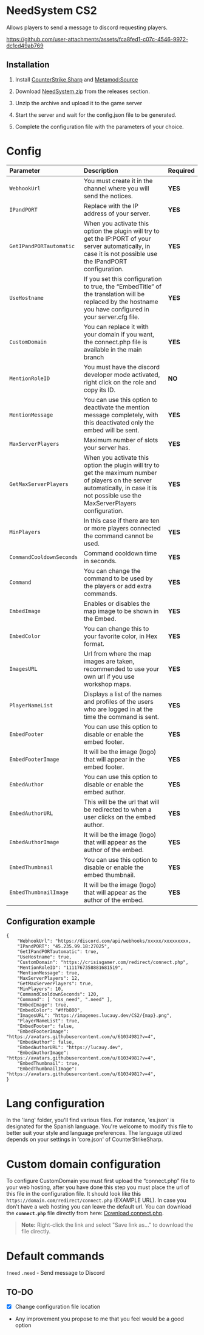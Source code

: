 # NeedSystem CS2
Allows players to send a message to discord requesting players.

https://github.com/user-attachments/assets/fca8fed1-c07c-4546-9972-dc1cd49ab769

## Installation
1. Install [CounterStrike Sharp](https://github.com/roflmuffin/CounterStrikeSharp) and [Metamod:Source](https://www.sourcemm.net/downloads.php/?branch=master)

2. Download [NeedSystem.zip](https://github.com/wiruwiru/NeedSystem-CS2/releases) from the releases section.

3. Unzip the archive and upload it to the game server

4. Start the server and wait for the config.json file to be generated.

5. Complete the configuration file with the parameters of your choice.

# Config
| Parameter | Description | Required     |
| :------- | :------- | :------- |
| `WebhookUrl` | You must create it in the channel where you will send the notices. |**YES** |
| `IPandPORT` | Replace with the IP address of your server. |**YES** |
| `GetIPandPORTautomatic` | When you activate this option the plugin will try to get the IP:PORT of your server automatically, in case it is not possible use the IPandPORT configuration. | **YES** |
| `UseHostname` | If you set this configuration to true, the “EmbedTitle” of the translation will be replaced by the hostname you have configured in your server.cfg file. | **YES** |
| `CustomDomain` | You can replace it with your domain if you want, the connect.php file is available in the main branch  |**YES** |
| `MentionRoleID` | You must have the discord developer mode activated, right click on the role and copy its ID. |**NO** |
| `MentionMessage` | You can use this option to deactivate the mention message completely, with this deactivated only the embed will be sent. |**YES** |
| `MaxServerPlayers` | Maximum number of slots your server has. |**YES** |
| `GetMaxServerPlayers` | When you activate this option the plugin will try to get the maximum number of players on the server automatically, in case it is not possible use the MaxServerPlayers configuration. |**YES** |
| `MinPlayers` | In this case if there are ten or more players connected the command cannot be used. | **YES** |
| `CommandCooldownSeconds` | Command cooldown time in seconds. | **YES** |
| `Command` | You can change the command to be used by the players or add extra commands. | **YES** |
| `EmbedImage` | Enables or disables the map image to be shown in the Embed. | **YES** |
| `EmbedColor` | You can change this to your favorite color, in Hex format. | **YES** |
| `ImagesURL` | Url from where the map images are taken, recommended to use your own url if you use workshop maps. | **YES** |
| `PlayerNameList` | Displays a list of the names and profiles of the users who are logged in at the time the command is sent. | **YES** |
| `EmbedFooter` | You can use this option to disable or enable the embed footer. | **YES** |
| `EmbedFooterImage` | It will be the image (logo) that will appear in the embed footer. | **YES** |
| `EmbedAuthor` | You can use this option to disable or enable the embed author. | **YES** |
| `EmbedAuthorURL` | This will be the url that will be redirected to when a user clicks on the embed author. | **YES** |
| `EmbedAuthorImage` | It will be the image (logo) that will appear as the author of the embed. | **YES** |
| `EmbedThumbnail` | You can use this option to disable or enable the embed thumbnail. | **YES** |
| `EmbedThumbnailImage` | It will be the image (logo) that will appear as the author of the embed. | **YES** |

## Configuration example
```
{
    "WebhookUrl": "https://discord.com/api/webhooks/xxxxx/xxxxxxxxx,
    "IPandPORT": "45.235.99.18:27025",
    "GetIPandPORTautomatic": true,
    "UseHostname": true,
    "CustomDomain": "https://crisisgamer.com/redirect/connect.php",
    "MentionRoleID": "1111767358881681519",
    "MentionMessage": true,
    "MaxServerPlayers": 12,
    "GetMaxServerPlayers": true,
    "MinPlayers": 10,
    "CommandCooldownSeconds": 120,
    "Command": [ "css_need", ".need" ],
    "EmbedImage": true,
    "EmbedColor": "#ffb800",
    "ImagesURL": "https://imagenes.lucauy.dev/CS2/{map}.png",
    "PlayerNameList": true,
    "EmbedFooter": false,
    "EmbedFooterImage": "https://avatars.githubusercontent.com/u/61034981?v=4",
    "EmbedAuthor": false,
    "EmbedAuthorURL": "https://lucauy.dev",
    "EmbedAuthorImage": "https://avatars.githubusercontent.com/u/61034981?v=4",
    "EmbedThumbnail": true,
    "EmbedThumbnailImage": "https://avatars.githubusercontent.com/u/61034981?v=4",
}
```

# Lang configuration

In the 'lang' folder, you'll find various files. For instance, 'es.json' is designated for the Spanish language. You're welcome to modify this file to better suit your style and language preferences. The language utilized depends on your settings in 'core.json' of CounterStrikeSharp.

# Custom domain configuration

To configure CustomDomain you must first upload the “connect.php” file to your web hosting, after you have done this step you must place the url of this file in the configuration file. It should look like this `https://domain.com/redirect/connect.php` (EXAMPLE URL). In case you don't have a web hosting you can leave the default url.
You can download the **`connect.php`** file directly from here: [Download connect.php](https://raw.githubusercontent.com/wiruwiru/NeedSystem-CS2/main/connect.php). 
> **Note:** Right-click the link and select "Save link as..." to download the file directly.

# Default commands
`!need` `.need` - Send message to Discord

## TO-DO
- [x] Change configuration file location
- Any improvement you propose to me that you feel would be a good option
